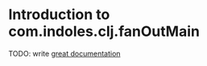 # Introduction to com.indoles.clj.fanOutMain

TODO: write [great documentation](http://jacobian.org/writing/great-documentation/what-to-write/)
